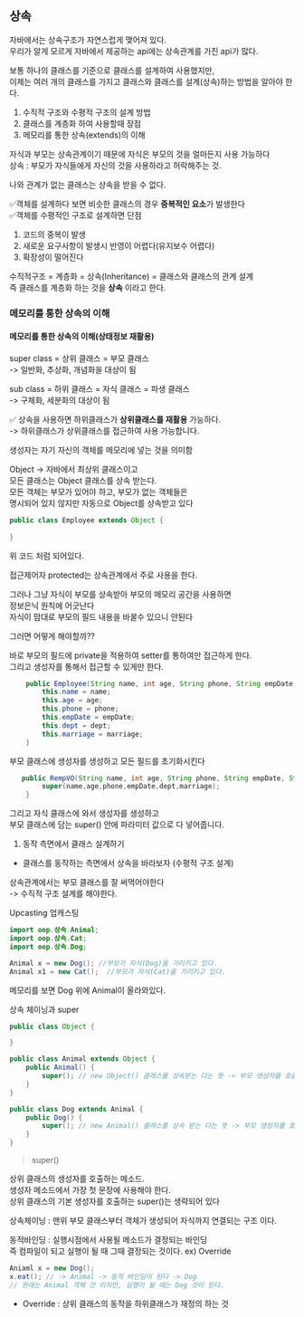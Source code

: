 ## 상속
자바에서는 상속구조가 자연스럽게 맺어져 있다.<br>
우리가 알게 모르게 자바에서 제공하는 api에는 상속관계를 가진 api가 많다.

보통 하나의 클래스를 기준으로 클래스를 설계하여 사용했지만, <br>
이제는 여러 개의 클래스를 가지고 클래스와 클래스를 설계(상속)하는 방법을 알아야 한다.

1) 수직적 구조와 수평적 구조의 설계 방법
2) 클래스를 계층화 하여 사용할때 장점
3) 메모리를 통한 상속(extends)의 이해

자식과 부모는 상속관계이기 때문에 자식은 부모의 것을 얼마든지 사용 가능하다<br>
상속 : 부모가 자식들에게 자신의 것을 사용하라고 허락해주는 것.

나와 관계가 없는 클래스는 상속을 받을 수 없다.

✅객체를 설계하다 보면 비슷한 클래스의 경우 **중복적인 요소**가 발생한다<br>
✅객체를 수평적인 구조로 설계하면 단점
1) 코드의 중복이 발생
2) 새로운 요구사항이 발생시 반영이 어렵다(유지보수 어렵다)
3) 확장성이 떨어진다

수직적구조 = 계층화 = 상속(Inheritance) = 클래스와 클래스의 관계 설계<br>
즉 클래스를 계층화 하는 것을 **상속** 이라고 한다.

### 메모리를 통한 상속의 이해

#### 메모리를 통한 상속의 이해(상태정보 재활용)
super class = 상위 클래스 = 부모 클래스<br>
-> 일반화, 추상화, 개념화을 대상이 됨

sub class = 하위 클래스 = 자식 클래스 = 파생 클래스<br>
-> 구체화, 세분화의 대상이 됨

✅ 상속을 사용하면 하위클래스가 **상위클래스를 재활용** 가능하다.<br>
-> 하위클래스가 상위클래스를 접근하여 사용 가능합니다. 

생성자는 자기 자신의 객체를 메모리에 넣는 것을 의미함<br>

Object -> 자바에서 최상위 클래스이고<br>
모든 클래스는 Object 클래스를 상속 받는다.<br>
모든 객체는 부모가 있어야 하고, 부모가 없는 객체들은<br>
명시되어 있지 않지만 자동으로 Object를 상속받고 있다
```java
public class Employee extends Object {
    
}
```
위 코드 처럼 되어있다.

접근제어자 protected는 상속관계에서 주로 사용을 한다. <br>

그러나 그냥 자식이 부모를 상속받아 부모의 메모리 공간을 사용하면<br>
정보은닉 원칙에 어긋난다<br>
자식이 맘대로 부모의 필드 내용을 바꿀수 있으니 안된다<br>

그러면 어떻게 해야할까??

바로 부모의 필드에 private을 적용하여 setter를 통하여만 접근하게 한다.<br>
그리고 생성자를 통해서 접근할 수 있게만 한다. 
```java
    public Employee(String name, int age, String phone, String empDate, String dept, boolean marriage) {
        this.name = name;
        this.age = age;
        this.phone = phone;
        this.empDate = empDate;
        this.dept = dept;
        this.marriage = marriage;
    }
```
부모 클래스에 생성자를 생성하고 모든 필드를 초기화시킨다

```java
   public RempVO(String name, int age, String phone, String empDate, String dept, boolean marriage) {
        super(name,age,phone,empDate,dept,marriage);
    }
```
그리고 자식 클래스에 와서 생성자를 생성하고<br>
부모 클래스에 담는 super() 안에 파라미터 값으로 다 넣어줍니다. 


1) 동작 측면에서 클래스 설계하기
- 클래스를 동작하는 측면에서 상속을 바라보자 (수평적 구조 설계)

상속관계에서는 부모 클래스를 잘 써먹어야한다<br>
-> 수직적 구조 설계를 해야한다.

Upcasting 업캐스팅

```java
import oop.상속.Animal;
import oop.상속.Cat;
import oop.상속.Dog;

Animal x = new Dog(); //부모가 자식(Dog)을 가리키고 있다.
Animal x1 = new Cat();  //부모가 자식(Cat)을 가리키고 있다. 
```

메모리를 보면 Dog 위에 Animal이 올라와있다.

상속 체이닝과 super

```java
public class Object {

}

public class Animal extends Object {
    public Animal() {
        super(); // new Object() 클래스를 상속받는 다는 뜻 -> 부모 생성자를 호출한다
    }
}

public class Dog extends Animal {
    public Dog() {
        super(); // new Animal() 클래스를 상속 받는 다는 뜻 -> 부모 생성자를 호출한다.
    }
}


```
> super() 

상위 클래스의 생성자를 호출하는 메소드.<br>
생성자 메소드에서 가장 첫 문장에 사용해야 한다.<br>
상위 클래스의 기본 생성자를 호출하는 super()는 생략되어 있다

상속체이닝 : 맨위 부모 클래스부터 객체가 생성되어 자식까지 연결되는 구조 이다.

동적바인딩 : 실행시점에서 사용될 메소드가 결정되는 바인딩 <br>
즉 컴파일이 되고 실행이 될 때 그때 결정되는 것이다. ex) Override
```java
Aniaml x = new Dog(); 
x.eat(); // -> Animal -> 동적 바인딩이 된다 -> Dog
// 원래는 Animal 객체 것 이지만, 실행이 될 때는 Dog 것이 된다.
```
- Override : 상위 클래스의 동작을 하위클래스가 재정의 하는 것











